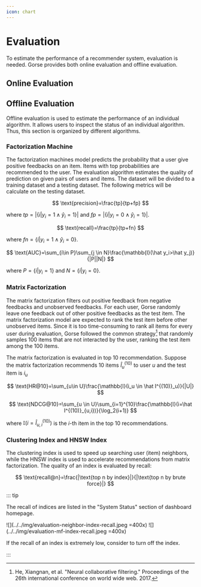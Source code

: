 ```yaml
---
icon: chart
---
```

# Evaluation

To estimate the performance of a recommender system, evaluation is needed. Gorse provides both online evaluation and offline evaluation.

## Online Evaluation



## Offline Evaluation

Offline evaluation is used to estimate the performance of an individual algorithm. It allows users to inspect the status of an individual algorithm. Thus, this section is organized by different algorithms.

### Factorization Machine

The factorization machines model predicts the probability that a user give positive feedbacks on an item. Items with top probabilities are recommended to the user. The evaluation algorithm estimates the quality of prediction on given pairs of users and items. The dataset will be divided to a training dataset and a testing dataset. The following metrics will be calculate on the testing dataset.

$$
\text{precision}=\frac{tp}{tp+fp}
$$

where $tp=|\{i|y_i=1\wedge\hat y_i=1\}|$ and $fp=|\{i|y_i=0\wedge \hat y_i=1\}|$.

$$
\text{recall}=\frac{tp}{tp+fn}
$$

where $fn=\{i|y_i=1\wedge \hat y_i=0\}$.

$$
\text{AUC}=\sum_{i\in P}\sum_{j \in N}\frac{\mathbb{I}(\hat y_i>\hat y_j)}{|P||N|}
$$

where $P=\{i|y_i=1\}$ and $N=\{i|y_i=0\}$.

### Matrix Factorization

The matrix factorization filters out positive feedback from negative feedbacks and unobserved feedbacks. For each user, Gorse randomly leave one feedback out of other positive feedbacks as the test item. The matrix factorization model are expected to rank the test item before other unobserved items. Since it is too time-consuming to rank all items for every user during evaluation, Gorse followed the common strategy[^1] that randomly samples 100 items that are not interacted by the user, ranking the test item among the 100 items. 

The matrix factorization is evaluated in top 10 recommendation. Suppose the matrix factorization recommends 10 items $\hat I^{(10)}_u$ to user $u$ and the test item is $i_u$

$$
\text{HR@10}=\sum_{u\in U}\frac{\mathbb{I}(i_u \in \hat I^{(10)}_u)}{|U|}
$$

$$
\text{NDCG@10}=\sum_{u \in U}\sum_{i=1}^{10}\frac{\mathbb{I}(i=\hat I^{(10)}_{u,i})}{\log_2(i+1)}
$$

where $\mathbb{I}(i=\hat I^{(10)}_{u,i})$ is the $i$-th item in the top 10 recommendations.

### Clustering Index and HNSW Index

The clustering index is used to speed up searching user (item) neighbors, while the HNSW index is used to accelerate recommendations from matrix factorization. The quality of an index is evaluated by recall:

$$
\text{recall@n}=\frac{|\text{top n by index}|}{|\text{top n by brute force}|}
$$

::: tip

The recall of indices are listed in the "System Status" section of dashboard homepage.

![](../../img/evaluation-neighbor-index-recall.jpeg =400x)
![](../../img/evaluation-mf-index-recall.jpeg =400x)

If the recall of an index is extremely low, consider to turn off the index.

:::

[^1]: He, Xiangnan, et al. "Neural collaborative filtering." Proceedings of the 26th international conference on world wide web. 2017.
